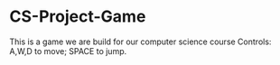 # CS-Project-Game
 This is a game we are build for our computer science course
Controls: A,W,D to move; SPACE to jump.
